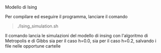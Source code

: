 Modello di Ising

Per compilare ed eseguire il programma, lanciare il comando
> ./Ising_simulation.sh

Il comando lancia le simulazioni del modello di insing con l'algoritmo di Metropolis e di Gibbs sia per il caso
h=0.0, sia per il caso h=0.2, salvando i file nelle opportune cartelle

